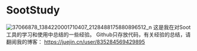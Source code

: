 # SootStudy
![37066878_1384220001710407_2128488175880896512_n](https://user-images.githubusercontent.com/34503403/127852608-746af4a8-57f7-4e1a-a702-fc20616de5cf.jpg)
这是我在对Soot工具的学习和使用中总结的一些经验。
Github只存放代码，有关经验的总结，请翻阅我的博客：
https://juejin.cn/user/835284569429895
